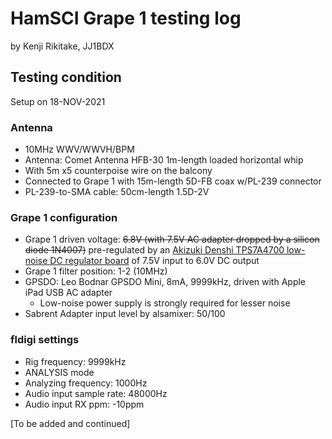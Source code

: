 # HamSCI Grape 1 testing log

by Kenji Rikitake, JJ1BDX

## Testing condition

Setup on 18-NOV-2021

### Antenna

* 10MHz WWV/WWVH/BPM
* Antenna: Comet Antenna HFB-30 1m-length loaded horizontal whip
* With 5m x5 counterpoise wire on the balcony
* Connected to Grape 1 with 15m-length 5D-FB coax w/PL-239 connector
* PL-239-to-SMA cable: 50cm-length 1.5D-2V

### Grape 1 configuration

* Grape 1 driven voltage: ~~6.8V (with 7.5V AC adapter dropped by a silicon diode 1N4007)~~ pre-regulated by an [Akizuki Denshi TPS7A4700 low-noise DC regulator board](https://akizukidenshi.com/catalog/g/gK-06194/) of 7.5V input to 6.0V DC output
* Grape 1 filter position: 1-2 (10MHz)
* GPSDO: Leo Bodnar GPSDO Mini, 8mA, 9999kHz, driven with Apple iPad USB AC adapter
  - Low-noise power supply is strongly required for lesser noise
* Sabrent Adapter input level by alsamixer: 50/100

### fldigi settings

* Rig frequency: 9999kHz
* ANALYSIS mode
* Analyzing frequency: 1000Hz
* Audio input sample rate: 48000Hz
* Audio input RX ppm: -10ppm

[To be added and continued]

